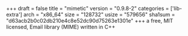 +++
draft = false
title = "mimetic"
version = "0.9.8-2"
categories = ['lib-extra']
arch = "x86_64"
size = "128732"
usize = "579656"
sha1sum = "d63acb2b0c02db210e4c8e52dc90d75263e1301e"
+++
a free, MIT licensed, Email library (MIME) written in C++